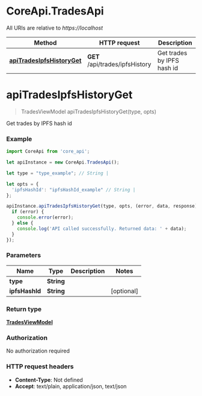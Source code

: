 # CoreApi.TradesApi

All URIs are relative to *https://localhost*

Method | HTTP request | Description
------------- | ------------- | -------------
[**apiTradesIpfsHistoryGet**](TradesApi.md#apiTradesIpfsHistoryGet) | **GET** /api/trades/ipfsHistory | Get trades by IPFS hash id


<a name="apiTradesIpfsHistoryGet"></a>
# **apiTradesIpfsHistoryGet**
> TradesViewModel apiTradesIpfsHistoryGet(type, opts)

Get trades by IPFS hash id

### Example
```javascript
import CoreApi from 'core_api';

let apiInstance = new CoreApi.TradesApi();

let type = "type_example"; // String | 

let opts = { 
  'ipfsHashId': "ipfsHashId_example" // String | 
};

apiInstance.apiTradesIpfsHistoryGet(type, opts, (error, data, response) => {
  if (error) {
    console.error(error);
  } else {
    console.log('API called successfully. Returned data: ' + data);
  }
});
```

### Parameters

Name | Type | Description  | Notes
------------- | ------------- | ------------- | -------------
 **type** | **String**|  | 
 **ipfsHashId** | **String**|  | [optional] 

### Return type

[**TradesViewModel**](TradesViewModel.md)

### Authorization

No authorization required

### HTTP request headers

 - **Content-Type**: Not defined
 - **Accept**: text/plain, application/json, text/json

